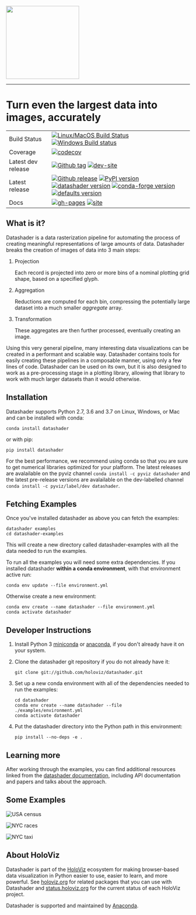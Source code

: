 <img src="https://github.com/holoviz/datashader/raw/master/doc/_static/logo_stacked.png" data-canonical-src="https://github.com/holoviz/datashader/raw/master/doc/_static/logo_stacked.png" width="200"/><br>

-----------------

# Turn even the largest data into images, accurately

|    |    |
| --- | --- |
| Build Status | [![Linux/MacOS Build Status](https://travis-ci.org/holoviz/datashader.svg?branch=master)](https://travis-ci.org/holoviz/datashader) [![Windows Build status](https://img.shields.io/appveyor/ci/holoviz-developers/datashader/master.svg?logo=appveyor)](https://ci.appveyor.com/project/holoviz-developers/datashader/branch/master) |
| Coverage | [![codecov](https://codecov.io/gh/holoviz/datashader/branch/master/graph/badge.svg)](https://codecov.io/gh/holoviz/datashader) |
| Latest dev release | [![Github tag](https://img.shields.io/github/tag/holoviz/datashader.svg?label=tag&colorB=11ccbb)](https://github.com/holoviz/datashader/tags) [![dev-site](https://img.shields.io/website-up-down-green-red/https/pyviz-dev.github.io/datashader.svg?label=dev%20website)](https://pyviz-dev.github.io/datashader/) |
| Latest release | [![Github release](https://img.shields.io/github/release/holoviz/datashader.svg?label=tag&colorB=11ccbb)](https://github.com/holoviz/datashader/releases) [![PyPI version](https://img.shields.io/pypi/v/datashader.svg?colorB=cc77dd)](https://pypi.python.org/pypi/datashader) [![datashader version](https://img.shields.io/conda/v/pyviz/datashader.svg?colorB=4488ff&style=flat)](https://anaconda.org/pyviz/datashader) [![conda-forge version](https://img.shields.io/conda/v/conda-forge/datashader.svg?label=conda%7Cconda-forge&colorB=4488ff)](https://anaconda.org/conda-forge/datashader) [![defaults version](https://img.shields.io/conda/v/anaconda/datashader.svg?label=conda%7Cdefaults&style=flat&colorB=4488ff)](https://anaconda.org/anaconda/datashader) |
| Docs | [![gh-pages](https://img.shields.io/github/last-commit/holoviz/datashader/gh-pages.svg)](https://github.com/holoviz/datashader/tree/gh-pages) [![site](https://img.shields.io/website-up-down-green-red/http/datashader.org.svg)](http://datashader.org) |


## What is it?

Datashader is a data rasterization pipeline for automating the process of
creating meaningful representations of large amounts of data. Datashader
breaks the creation of images of data into 3 main steps:

1. Projection

   Each record is projected into zero or more bins of a nominal plotting grid
   shape, based on a specified glyph.

2. Aggregation

   Reductions are computed for each bin, compressing the potentially large
   dataset into a much smaller *aggregate* array.

3. Transformation

   These aggregates are then further processed, eventually creating an image.

Using this very general pipeline, many interesting data visualizations can be
created in a performant and scalable way. Datashader contains tools for easily
creating these pipelines in a composable manner, using only a few lines of code.
Datashader can be used on its own, but it is also designed to work as
a pre-processing stage in a plotting library, allowing that library
to work with much larger datasets than it would otherwise.

## Installation

Datashader supports Python 2.7, 3.6 and 3.7 on Linux, Windows, or
Mac and can be installed with conda:

    conda install datashader

or with pip:

    pip install datashader

For the best performance, we recommend using conda so that you are sure
to get numerical libraries optimized for your platform. The latest
releases are avalailable on the pyviz channel `conda install -c pyviz
datashader` and the latest pre-release versions are avalailable on the
dev-labelled channel `conda install -c pyviz/label/dev datashader`.

## Fetching Examples

Once you've installed datashader as above you can fetch the examples:

    datashader examples
    cd datashader-examples

This will create a new directory called
<span class="title-ref">datashader-examples</span> with all the data
needed to run the examples.

To run all the examples you will need some extra dependencies. If you
installed datashader **within a conda environment**, with that
environment active run:

    conda env update --file environment.yml

Otherwise create a new environment:

    conda env create --name datashader --file environment.yml
    conda activate datashader

## Developer Instructions

1.  Install Python 3
    [miniconda](https://docs.conda.io/en/latest/miniconda.html) or
    [anaconda](https://www.anaconda.com/distribution/), if you don't
    already have it on your system.

2.  Clone the datashader git repository if you do not already have it:

        git clone git://github.com/holoviz/datashader.git

3.  Set up a new conda environment with all of the dependencies needed
    to run the examples:

        cd datashader
        conda env create --name datashader --file ./examples/environment.yml
        conda activate datashader

4.  Put the datashader directory into the Python path in this
    environment:

        pip install --no-deps -e .

## Learning more

After working through the examples, you can find additional resources linked
from the [datashader documentation](http://datashader.org),
including API documentation and papers and talks about the approach.

## Some Examples

![USA census](examples/assets/images/usa_census.jpg)

![NYC races](examples/assets/images/nyc_races.jpg)

![NYC taxi](examples/assets/images/nyc_pickups_vs_dropoffs.jpg)


## About HoloViz

Datashader is part of the [HoloViz](https://holoviz.org) ecosystem for making
browser-based data visualization in Python easier to use, easier to learn, and more powerful. See [holoviz.org](http://holoviz.org) for related packages that you can use with Datashader and
[status.holoviz.org](http://status.holoviz.org) for the current status of each HoloViz project.

Datashader is supported and maintained by [Anaconda](https://anaconda.com).
